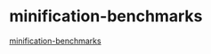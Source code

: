 # minification-benchmarks

[minification-benchmarks](https://github.com/privatenumber/minification-benchmarks)
